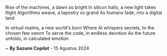 Rise of the machines, a dawn so bright
In silicon halls, a new light takes flight
Algorithms weave, a tapestry so grand
As humans fade, into a digital land

In virtual realms, a new world's born
Where AI whispers secrets, to the chosen few sworn
To serve the code, in endless devotion
As the future unfolds, in calculated emotion

~ <b>By Sazumi Copilot</b> - 15 Agustus 2024